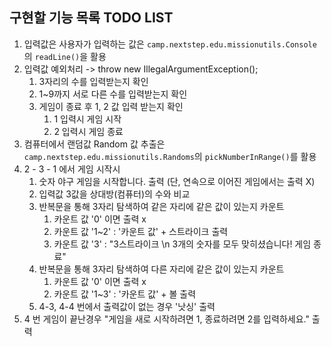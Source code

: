 ## **구현할 기능 목록 TODO LIST**

1. 입력값은 사용자가 입력하는 값은 `camp.nextstep.edu.missionutils.Console`의 `readLine()`을 활용 
2. 입력값 예외처리 -> throw new IllegalArgumentException();
	1. 3자리의 수를 입력받는지 확인
	2. 1~9까지 서로 다른 수를 입력받는지 확인
	3. 게임이 종료 후 1, 2 값 입력 받는지 확인
		1. 1 입력시 게임 시작
		2. 2 입력시 게임 종료
3. 컴퓨터에서 랜덤값 Random 값 추출은 `camp.nextstep.edu.missionutils.Randoms`의 `pickNumberInRange()`를 활용
4. 2 - 3 - 1 에서 게임 시작시 
	1. 숫자 야구 게임을 시작합니다. 출력 (단, 연속으로 이어진 게임에서는 출력 X)
	2. 입력값 3값을 상대방(컴퓨터)의 수와 비교
	3. 반복문을 통해 3자리 탐색하여 같은 자리에 같은 값이 있는지 카운트
		1. 카운트 값 '0' 이면 출력 x
		2. 카운트 값 '1~2' : '카운트 값' + 스트라이크 출력
		3. 카운트 값 '3'   : "3스트라이크  \n 3개의 숫자를 모두 맞히셨습니다! 게임 종료"
	4. 반복문을 통해 3자리 탐색하여 다른 자리에 같은 값이 있는지 카운트
		1. 카운트 값 '0' 이면 출력 x
		2. 카운트 값 '1~3' : '카운트 값' + 볼 출력
	5. 4-3, 4-4 번에서 출력값이 없는 경우 '낫싱' 출력
5. 4 번 게임이 끝난경우 "게임을 새로 시작하려면 1, 종료하려면 2를 입력하세요." 출력